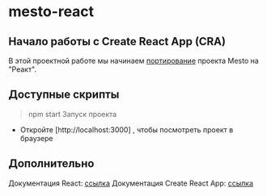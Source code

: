 # mesto-react
## Начало работы с Create React App (CRA)

В этой проектной работе мы начинаем [портирование](https://ru.wikipedia.org/wiki/%D0%9F%D0%BE%D1%80%D1%82%D0%B8%D1%80%D0%BE%D0%B2%D0%B0%D0%BD%D0%B8%D0%B5_%D0%BF%D1%80%D0%BE%D0%B3%D1%80%D0%B0%D0%BC%D0%BC%D0%BD%D0%BE%D0%B3%D0%BE_%D0%BE%D0%B1%D0%B5%D1%81%D0%BF%D0%B5%D1%87%D0%B5%D0%BD%D0%B8%D1%8F) проекта Mesto на "Реакт".

## Доступные скрипты
> npm start
Запуск проекта

- Откройте [http://localhost:3000] , чтобы посмотреть проект в браузере

## Дополнительно

Документация React: [ссылка](https://ru.reactjs.org/docs/getting-started.html)
Документация Create React App: [ссылка](https://ru.reactjs.org/docs/create-a-new-react-app.html)
